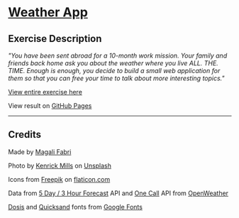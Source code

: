 # [Weather App](https://becodeorg.github.io/verou-3-weather-app-magalifabri/)

## Exercise Description
*"You have been sent abroad for a 10-month work mission. Your family and friends back home ask you about the weather where you live ALL. THE. TIME.*
*Enough is enough, you decide to build a small web application for them so that you can free your time to talk about more interesting topics."*

[View entire exercise here](https://github.com/becodeorg/gnt-verou-3/tree/main/2.The-Hill/03.Weather-App)

View result on [GitHub Pages](https://becodeorg.github.io/verou-3-weather-app-magalifabri/)


---

## Credits

Made by [Magali Fabri](https://github.com/magalifabri?tab=repositories)

Photo by [Kenrick Mills](https://unsplash.com/@kenrickmills?utm_source=unsplash&utm_medium=referral&utm_content=creditCopyText) on [Unsplash](https://unsplash.com/s/photos/sky?utm_source=unsplash&utm_medium=referral&utm_content=creditCopyText)

Icons from [Freepik](https://www.flaticon.com/authors/freepik) on [flaticon.com](https://www.flaticon.com/)

Data from [5 Day / 3 Hour Forecast](https://openweathermap.org/forecast5) API and [One Call](https://openweathermap.org/api/one-call-api) API from [OpenWeather](https://openweathermap.org/)

[Dosis](https://fonts.google.com/specimen/Dosis) and [Quicksand](https://fonts.google.com/specimen/Quicksand) fonts from [Google Fonts](https://fonts.google.com/)
